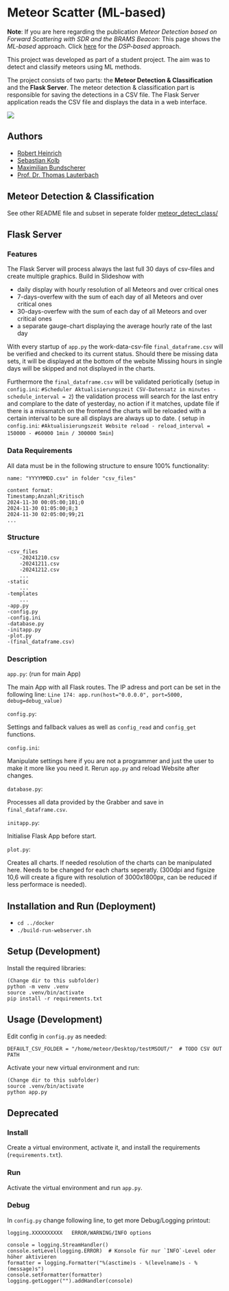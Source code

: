 # Meteor Scatter (ML-based)

**Note**: If you are here regarding the publication *Meteor Detection based on Forward Scattering with SDR and the BRAMS Beacon*: This page shows the *ML-based* approach. Click [here](dsp/) for the *DSP-based* approach.

This project was developed as part of a student project. The aim was to detect and classify meteors using ML methods.

The project consists of two parts: the **Meteor Detection & Classification** and the **Flask Server**. The meteor
detection & classification part is responsible for saving the detections in a CSV file. The Flask Server application
reads the CSV file and displays the data in a web interface.

![](resources/preview.png)

## Authors

- [Robert Heinrich](mailto:heinrich.robert93@yahoo.de)
- [Sebastian Kolb](mailto:sebastian.kolb@online.de)
- [Maximilian Bundscherer](mailto:maximilian.bundscherer@th-nuernberg.de)
- [Prof. Dr. Thomas Lauterbach](mailto:thomas.lauterbach@th-nuernberg.de)

## Meteor Detection & Classification

See other README file and subset in seperate folder [meteor_detect_class/](meteor_detect_class/)

## Flask Server

### Features

The Flask Server will process always the last full 30 days of csv-files and create multiple graphics. Build in Slideshow
with

- daily display with hourly resolution of all Meteors and over critical ones
- 7-days-overfew with the sum of each day of all Meteors and over critical ones
- 30-days-overfew with the sum of each day of all Meteors and over critical ones
- a separate gauge-chart displaying the average hourly rate of the last day

With every startup of `app.py` the work-data-csv-file `final_dataframe.csv` will be verified and checked to its current
status. Should there be missing data sets, it will be displayed at the bottom of the website Missing hours in single
days will be skipped and not displayed in the charts.

Furthermore the `final_dataframe.csv` will be validated periotically (setup in `config.ini`:
`#Scheduler Aktualisierungszeit CSV-Datensatz in minutes - schedule_interval = 2`) the validation process will search
for the last entry and complare to the date of yesterday, no action if it matches, update file if there is a missmatch
on the frontend the charts will be reloaded with a certain interval to be sure all displays are always up to date. (
setup in `config.ini`: `#Aktualisierungszeit Website reload - reload_interval = 150000 - #60000 1min / 300000 5min`)

### Data Requirements

All data must be in the following structure to ensure 100% functionality:

`name: "YYYYMMDD.csv" in folder "csv_files"`

```
content format:
Timestamp;Anzahl;Kritisch
2024-11-30 00:05:00;101;0
2024-11-30 01:05:00;8;3
2024-11-30 02:05:00;99;21
... 
```

### Structure

```
-csv_files 
	-20241210.csv
	-20241211.csv
	-20241212.csv
	...
-static
	...
-templates
	...
-app.py
-config.py
-config.ini
-database.py
-initapp.py
-plot.py
-(final_dataframe.csv)
```

### Description

`app.py`: (run for main App)

The main App with all Flask routes. The IP adress and port can be set in the following line:
`Line 174: app.run(host="0.0.0.0", port=5000, debug=debug_value)`

`config.py`:

Settings and fallback values as well as `config_read` and `config_get` functions.

`config.ini`:

Manipulate settings here if you are not a programmer and just the user to make it more like you need it. Rerun `app.py`
and reload Website after changes.

`database.py`:

Processes all data provided by the Grabber and save in `final_dataframe.csv`.

`initapp.py`:

Initialise Flask App before start.

`plot.py`:

Creates all charts. If needed resolution of the charts can be manipulated here. Needs to be changed for each charts
seperatly. (300dpi and figsize 10,6 will create a figure with resolution of 3000x1800px, can be reduced if less
performace is needed).

## Installation and Run (Deployment)

- `cd ../docker`
- `./build-run-webserver.sh`

## Setup (Development)

Install the required libraries:

```
(Change dir to this subfolder)
python -m venv .venv
source .venv/bin/activate
pip install -r requirements.txt
```

## Usage (Development)

Edit config in `config.py` as needed:

```
DEFAULT_CSV_FOLDER = "/home/meteor/Desktop/testMSOUT/"  # TODO CSV OUT PATH
```

Activate your new virtual environment and run:

```
(Change dir to this subfolder)
source .venv/bin/activate
python app.py
```

## Deprecated

### Install

Create a virtual environment, activate it, and install the requirements (`requirements.txt`).

### Run

Activate the virtual environment and run `app.py`.

### Debug

In `config.py` change following line, to get more Debug/Logging printout:

```
logging.XXXXXXXXXX   ERROR/WARNING/INFO options

console = logging.StreamHandler()
console.setLevel(logging.ERROR)  # Konsole für nur `INFO`-Level oder höher aktivieren
formatter = logging.Formatter("%(asctime)s - %(levelname)s - %(message)s")
console.setFormatter(formatter)
logging.getLogger("").addHandler(console)
```
